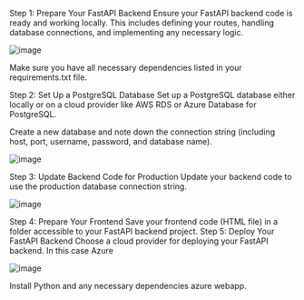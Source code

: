 Step 1: Prepare Your FastAPI Backend
Ensure your FastAPI backend code is ready and working locally. This includes defining your routes, handling database connections, and implementing any necessary logic.

![image](https://github.com/ATHARVA-GAWAS/PythonFastAPIproject/assets/111885892/38092b23-1154-45d7-b5cc-75f7dc223ab9)

Make sure you have all necessary dependencies listed in your requirements.txt file.

Step 2: Set Up a PostgreSQL Database
Set up a PostgreSQL database either locally or on a cloud provider like AWS RDS or Azure Database for PostgreSQL.

Create a new database and note down the connection string (including host, port, username, password, and database name).

![image](https://github.com/ATHARVA-GAWAS/PythonFastAPIproject/assets/111885892/661c4882-35a4-42bc-a71b-25d7fd83ffb7)


Step 3: Update Backend Code for Production
Update your backend code to use the production database connection string.

![image](https://github.com/ATHARVA-GAWAS/PythonFastAPIproject/assets/111885892/625b3429-f382-4d48-a456-f6323d883d36)


Step 4: Prepare Your Frontend
Save your frontend code (HTML file) in a folder accessible to your FastAPI backend project.
Step 5: Deploy Your FastAPI Backend
Choose a cloud provider for deploying your FastAPI backend. In this case Azure

![image](https://github.com/ATHARVA-GAWAS/PythonFastAPIproject/assets/111885892/3ae40d10-b56e-4e60-9f86-150a295bbf41)

Install Python and any necessary dependencies azure webapp.
